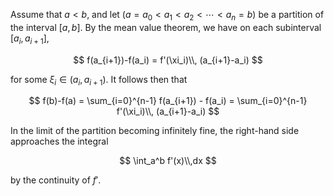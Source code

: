Assume that $a < b$, and let $(a=a_0 < a_1 < a_2 < \cdots < a_n=b)$ be a 
partition of the interval $[a, b]$. By the mean value theorem,
we have on each subinterval $[a_i, a_{i+1}]$,

$$
f(a_{i+1})-f(a_i) = f'(\xi_i)\\, (a_{i+1}-a_i)
$$

for some $\xi_i\in (a_i, a_{i+1})$. It follows then that

$$
f(b)-f(a) = \sum_{i=0}^{n-1} f(a_{i+1}) - f(a_i) = \sum_{i=0}^{n-1} f'(\xi_i)\\, (a_{i+1}-a_i)
$$

In the limit of the partition becoming infinitely fine, the right-hand side
approaches the integral

$$
\int_a^b f'(x)\\,dx
$$

by the continuity of $f'$.
